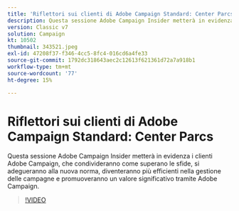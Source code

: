 ```yaml
---
title: 'Riflettori sui clienti di Adobe Campaign Standard: Center Parcs'
description: Questa sessione Adobe Campaign Insider metterà in evidenza i clienti Adobe Campaign che condivideranno come superano le sfide, si adegueranno alla nuova norma, diventeranno di più... (Le descrizioni devono essere comprese tra 60 e 160 caratteri)
version: Classic v7
solution: Campaign
kt: 10502
thumbnail: 343521.jpeg
exl-id: 47208f37-f346-4cc5-8fc4-016cd6a4fe33
source-git-commit: 1792dc318643aec2c12613f621361d72a7a918b1
workflow-type: tm+mt
source-wordcount: '77'
ht-degree: 15%

---
```


# Riflettori sui clienti di Adobe Campaign Standard: Center Parcs

Questa sessione Adobe Campaign Insider metterà in evidenza i clienti Adobe Campaign, che condivideranno come superano le sfide, si adegueranno alla nuova norma, diventeranno più efficienti nella gestione delle campagne e promuoveranno un valore significativo tramite Adobe Campaign.

>[!VIDEO](https://video.tv.adobe.com/v/343521/?quality=12&learn=on)
